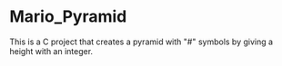 # Mario_Pyramid
This is a C project that creates a pyramid with "#" symbols by giving a height with an integer.
